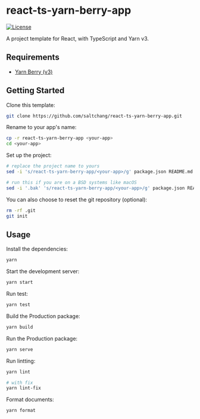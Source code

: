 # react-ts-yarn-berry-app

[![License](https://img.shields.io/badge/license-MIT-a31f34)](./LICENSE)

A project template for React, with TypeScript and Yarn v3.

## Requirements

- [Yarn Berry (v3)](https://yarnpkg.com/getting-started/install)

## Getting Started

Clone this template:

```bash
git clone https://github.com/saltchang/react-ts-yarn-berry-app.git
```

Rename to your app's name:

```bash
cp -r react-ts-yarn-berry-app <your-app>
cd <your-app>
```

Set up the project:

```bash
# replace the project name to yours
sed -i 's/react-ts-yarn-berry-app/<your-app>/g' package.json README.md yarn.lock

# run this if you are on a BSD systems like macOS
sed -i '.bak' 's/react-ts-yarn-berry-app/<your-app>/g' package.json README.md yarn.lock
```

You can also choose to reset the git repository (optional):

```bash
rm -rf .git
git init
```

## Usage

Install the dependencies:

```bash
yarn
```

Start the development server:

```bash
yarn start
```

Run test:

```bash
yarn test
```

Build the Production package:

```bash
yarn build
```

Run the Production package:

```bash
yarn serve
```

Run lintting:

```bash
yarn lint

# with fix
yarn lint-fix
```

Format documents:

```bash
yarn format
```
